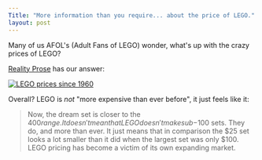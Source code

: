 ```yaml
---
Title: "More information than you require... about the price of LEGO."
layout: post
---
```


Many of us AFOL's (Adult Fans of LEGO) wonder, what's up with the crazy prices of LEGO?

[Reality Prose][what-happened] has our answer:

[![LEGO prices since  1960](http://static.monkinetic.com/files//lego_prices-20130207-064627.png)][what-happened]

Overall? LEGO is *not* "more expensive than ever before", it just feels like it:

>Now, the dream set is closer to the $400 range. It doesn't mean that LEGO doesn't make sub-$100 sets. They do, and more than ever. It just means that in comparison the $25 set looks a lot smaller than it did when the largest set was only $100. LEGO pricing has become a victim of its own expanding market.

[what-happened]:http://therealityprose.wordpress.com/2013/01/17/what_happened_with_lego/